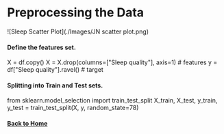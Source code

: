 # Preprocessing the Data
![Sleep Scatter Plot](./Images/JN scatter plot.png)
#### Define the features set.
X = df.copy()
X = X.drop(columns=["Sleep quality"], axis=1) # features
y = df["Sleep quality"].ravel() # target

#### Splitting into Train and Test sets.
from sklearn.model_selection import train_test_split
X_train, X_test, y_train, y_test = train_test_split(X, y, random_state=78)




#### [Back to Home](https://mtomison.github.io/Sleep_Analysis/)
